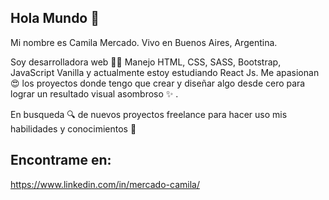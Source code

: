 ## Hola Mundo 👋

Mi nombre es Camila Mercado. Vivo en Buenos Aires, Argentina.

Soy desarrolladora web 👩‍💻 Manejo HTML, CSS, SASS, Bootstrap, JavaScript Vanilla y actualmente estoy estudiando React Js.
Me apasionan 😍 los proyectos donde tengo que crear y diseñar algo desde cero para lograr un resultado visual asombroso ✨ .

En busqueda 🔍 de nuevos proyectos freelance para hacer uso mis habilidades y conocimientos 🙌

## Encontrame en:
https://www.linkedin.com/in/mercado-camila/

<!--
**camilamercado95/camilamercado95** is a ✨ _special_ ✨ repository because its `README.md` (this file) appears on your GitHub profile.
-->
